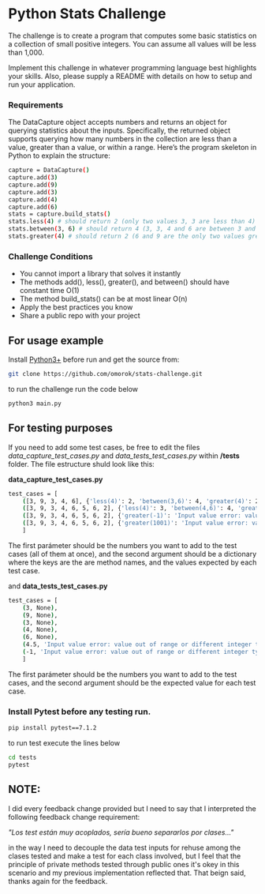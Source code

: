 # Python Stats Challenge

The challenge is to create a program that computes some basic statistics on a collection of small positive integers. You can assume all values will be less than 1,000.

Implement this challenge in whatever programming language
best highlights your skills. Also, please supply a README with
details on how to setup and run your application.

### Requirements

The DataCapture object accepts numbers and returns an object for querying
statistics about the inputs. Specifically, the returned object supports
querying how many numbers in the collection are less than a value, greater
than a value, or within a range.
Here’s the program skeleton in Python to explain the structure:
```sh
capture = DataCapture()
capture.add(3)
capture.add(9)
capture.add(3)
capture.add(4)
capture.add(6)
stats = capture.build_stats()
stats.less(4) # should return 2 (only two values 3, 3 are less than 4)
stats.between(3, 6) # should return 4 (3, 3, 4 and 6 are between 3 and 6)
stats.greater(4) # should return 2 (6 and 9 are the only two values greater than 4)
```


### Challenge Conditions
* You cannot import a library that solves it instantly
* The methods add(), less(), greater(), and between() should have
constant time O(1)
* The method build_stats() can be at most linear O(n)
* Apply the best practices you know
* Share a public repo with your project



## For usage example

Install [Python3+](https://www.python.org/) before run and get the source from:


```sh
git clone https://github.com/omorok/stats-challenge.git
```

to run the challenge run the code below
```sh
python3 main.py
```

## For testing purposes
If you need to add some test cases, be free to edit the files *data_capture_test_cases.py* and *data_tests_test_cases.py* within **/tests** folder.
The file estructure shuld look like this:

**data_capture_test_cases.py**
```sh
test_cases = [
    ([3, 9, 3, 4, 6], {'less(4)': 2, 'between(3,6)': 4, 'greater(4)': 2}),
    ([3, 9, 3, 4, 6, 5, 6, 2], {'less(4)': 3, 'between(4,6)': 4, 'greater(4)': 4}),
    ([3, 9, 3, 4, 6, 5, 6, 2], {'greater(-1)': 'Input value error: value out of range or different integer type.'}),
    ([3, 9, 3, 4, 6, 5, 6, 2], {'greater(1001)': 'Input value error: value out of range or different integer type.'})
    ]
```
The first parámeter should be the numbers you want to add to the test cases (all of them at once), and the second argument should be a dictionary where the keys are the are method names, and the values expected by each test case.

and
**data_tests_test_cases.py**
```sh
test_cases = [
    (3, None),
    (9, None),
    (3, None),
    (4, None),
    (6, None),
    (4.5, 'Input value error: value out of range or different integer type.'),
    (-1, 'Input value error: value out of range or different integer type.')
    ]
```
The first parámeter should be the numbers you want to add to the test cases, and the second argument should be the expected value for each test case.

### Install Pytest before any testing run. 
```sh
pip install pytest==7.1.2
```
to run test execute the lines below

```sh
cd tests
pytest
```

## NOTE:
I did every feedback change provided but I need to say that I interpreted the following feedback change requirement:

*"Los test están muy acoplados, sería bueno separarlos por clases..."*

in the way I need to decouple the data test inputs for rehuse among the clases tested and make a test for each class involved, but I feel that the principle of private methods tested through public ones it's okey in this scenario and my previous implementation reflected that. That beign said, thanks again for the feedback.
